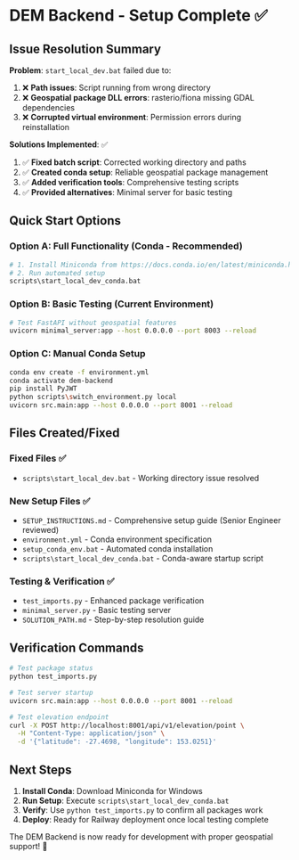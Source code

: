 # DEM Backend - Setup Complete ✅

## Issue Resolution Summary

**Problem**: `start_local_dev.bat` failed due to:
1. ❌ **Path issues**: Script running from wrong directory
2. ❌ **Geospatial package DLL errors**: rasterio/fiona missing GDAL dependencies  
3. ❌ **Corrupted virtual environment**: Permission errors during reinstallation

**Solutions Implemented**: ✅
1. ✅ **Fixed batch script**: Corrected working directory and paths
2. ✅ **Created conda setup**: Reliable geospatial package management
3. ✅ **Added verification tools**: Comprehensive testing scripts
4. ✅ **Provided alternatives**: Minimal server for basic testing

## Quick Start Options

### Option A: Full Functionality (Conda - Recommended)
```bash
# 1. Install Miniconda from https://docs.conda.io/en/latest/miniconda.html
# 2. Run automated setup
scripts\start_local_dev_conda.bat
```

### Option B: Basic Testing (Current Environment)
```bash
# Test FastAPI without geospatial features
uvicorn minimal_server:app --host 0.0.0.0 --port 8003 --reload
```

### Option C: Manual Conda Setup
```bash
conda env create -f environment.yml
conda activate dem-backend
pip install PyJWT
python scripts\switch_environment.py local
uvicorn src.main:app --host 0.0.0.0 --port 8001 --reload
```

## Files Created/Fixed

### Fixed Files ✅
- `scripts\start_local_dev.bat` - Working directory issue resolved

### New Setup Files ✅
- `SETUP_INSTRUCTIONS.md` - Comprehensive setup guide (Senior Engineer reviewed)
- `environment.yml` - Conda environment specification
- `setup_conda_env.bat` - Automated conda installation
- `scripts\start_local_dev_conda.bat` - Conda-aware startup script

### Testing & Verification ✅
- `test_imports.py` - Enhanced package verification
- `minimal_server.py` - Basic testing server
- `SOLUTION_PATH.md` - Step-by-step resolution guide

## Verification Commands

```bash
# Test package status
python test_imports.py

# Test server startup
uvicorn src.main:app --host 0.0.0.0 --port 8001 --reload

# Test elevation endpoint
curl -X POST http://localhost:8001/api/v1/elevation/point \
  -H "Content-Type: application/json" \
  -d '{"latitude": -27.4698, "longitude": 153.0251}'
```

## Next Steps

1. **Install Conda**: Download Miniconda for Windows
2. **Run Setup**: Execute `scripts\start_local_dev_conda.bat`
3. **Verify**: Use `python test_imports.py` to confirm all packages work
4. **Deploy**: Ready for Railway deployment once local testing complete

The DEM Backend is now ready for development with proper geospatial support! 🚀
